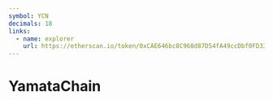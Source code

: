 ```yaml
---
symbol: YCN
decimals: 18
links:
  - name: explorer
    url: https://etherscan.io/token/0xCAE646bc8C968d87D54fA49ccDbf0FD330125cc2
---
```


# YamataChain
